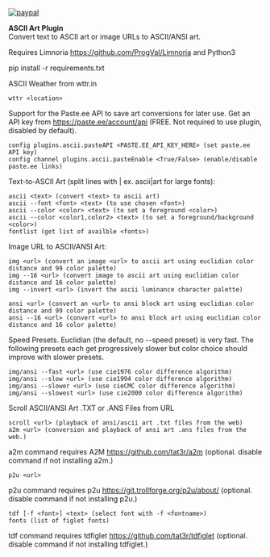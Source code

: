 [![paypal](https://www.paypalobjects.com/en_US/i/btn/btn_donateCC_LG.gif)](https://www.paypal.com/cgi-bin/webscr?cmd=_s-xclick&hosted_button_id=T8E56M6SP9JH2)


<b>ASCII Art Plugin</b><br>
Convert text to ASCII art or image URLs to ASCII/ANSI art.

Requires Limnoria https://github.com/ProgVal/Limnoria and Python3

pip install -r requirements.txt

ASCII Weather from wttr.in
```
wttr <location>
```

Support for the Paste.ee API to save art conversions for later use.
Get an API key from https://paste.ee/account/api (FREE. Not required to use plugin, disabled by default).
```
config plugins.ascii.pasteAPI <PASTE.EE_API_KEY_HERE> (set paste.ee API key)
config channel plugins.ascii.pasteEnable <True/False> (enable/disable paste.ee links)
```

Text-to-ASCII Art (split lines with | ex. ascii|art for large fonts):
```
ascii <text> (convert <text> to ascii art)
ascii --font <font> <text> (to use chosen <font>)
ascii --color <color> <text> (to set a foreground <color>)
ascii --color <color1,color2> <text> (to set a foreground/background <color>)
fontlist (get list of availble <fonts>)
```

Image URL to ASCII/ANSI Art:
```
img <url> (convert an image <url> to ascii art using euclidian color distance and 99 color palette)
img --16 <url> (convert image to ascii art using euclidian color distance and 16 color palette)
img --invert <url> (invert the ascii luminance character palette)
```
```
ansi <url> (convert an <url> to ansi block art using euclidian color distance and 99 color palette)
ansi --16 <url> (convert <url> to ansi block art using euclidian color distance and 16 color palette)
```
Speed Presets. Euclidian (the default, no --speed preset) is very fast. The following presets each get progressively slower but color choice should improve with slower presets.
```
img/ansi --fast <url> (use cie1976 color difference algorithm)
img/ansi --slow <url> (use cie1994 color difference algorithm)
img/ansi --slower <url> (use cieCMC color difference algorithm)
img/ansi --slowest <url> (use cie2000 color difference algorithm)
```
Scroll ASCII/ANSI Art .TXT or .ANS Files from URL
```
scroll <url> (playback of ansi/ascii art .txt files from the web)
a2m <url> (conversion and playback of ansi art .ans files from the web.)
```
a2m command requires A2M https://github.com/tat3r/a2m (optional. disable command if not installing a2m.)
```
p2u <url>
```
p2u command requires p2u https://git.trollforge.org/p2u/about/ (optional. disable command if not installing p2u.)
```
tdf [-f <font>] <text> (select font with -f <fontname>)
fonts (list of figlet fonts)
```
tdf command requires tdfiglet https://github.com/tat3r/tdfiglet (optional. disable command if not installing tdfiglet.)
